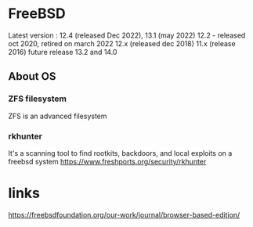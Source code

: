 # FreeBSD

Latest version : 12.4 (released Dec 2022), 13.1 (may 2022)
12.2 - released oct 2020, retired on march 2022
12.x (released dec 2018) 
11.x (release 2016)
future release 13.2 and 14.0


## About OS

### ZFS filesystem
ZFS is an advanced filesystem

### rkhunter
It's a scanning tool to find rootkits, backdoors, and local exploits on a freebsd system
https://www.freshports.org/security/rkhunter



# links
https://freebsdfoundation.org/our-work/journal/browser-based-edition/